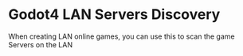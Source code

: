 # Godot4 LAN Servers Discovery
When creating LAN online games, you can use this to scan the game Servers on the LAN

